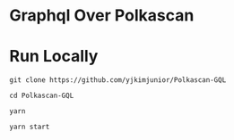 # Graphql Over Polkascan

# Run Locally
```
git clone https://github.com/yjkimjunior/Polkascan-GQL

cd Polkascan-GQL

yarn

yarn start
```